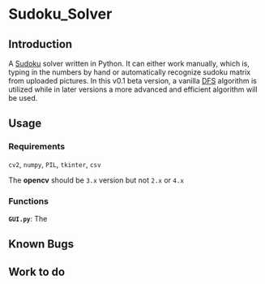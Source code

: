 # Sudoku_Solver

## Introduction

A [Sudoku](https://en.wikipedia.org/wiki/Sudoku) solver written in Python. It can either work manually, which is, typing in the numbers by hand or automatically recognize sudoku matrix from uploaded pictures. In this v0.1 beta version, a vanilla [DFS](https://en.wikipedia.org/wiki/Depth-first_search) algorithm is utilized while in later versions a more advanced and efficient algorithm will be used.

## Usage

### Requirements

`cv2`, `numpy`, `PIL`, `tkinter`, `csv`

The **opencv** should be `3.x` version but not `2.x` or `4.x` 

### Functions

**`GUI.py`**: The 

## Known Bugs

## Work to do

